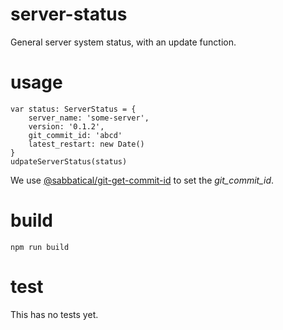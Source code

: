 # server-status

General server system status, with an update function.

# usage
```
var status: ServerStatus = {
    server_name: 'some-server',
    version: '0.1.2',
    git_commit_id: 'abcd'
    latest_restart: new Date()
}
udpateServerStatus(status)
```

We use [@sabbatical/git-get-commit-id](https://www.npmjs.com/package/@sabbatical/git-get-commit-id) to set the *git_commit_id*.


# build
```
npm run build
```

# test
This has no tests yet.

